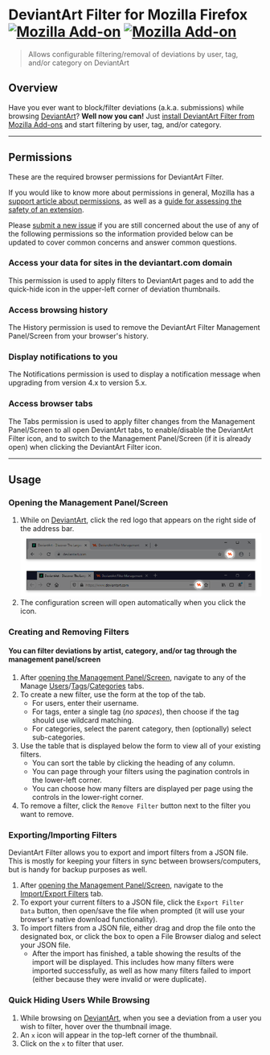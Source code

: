 # DeviantArt Filter for Mozilla Firefox [![Mozilla Add-on][firefox-image-version]][firefox-url] [![Mozilla Add-on][firefox-image-download]][firefox-url]

> Allows configurable filtering/removal of deviations by user, tag, and/or category on DeviantArt

## Overview

Have you ever want to block/filter deviations (a.k.a. submissions) while browsing [DeviantArt](https://www.deviantart.com)? **Well now you can!** Just [install DeviantArt Filter from Mozilla Add-ons][firefox-url] and start filtering by user, tag, and/or category.

* * *

## Permissions

These are the required browser permissions for DeviantArt Filter.

If you would like to know more about permissions in general, Mozilla has a [support article about permissions](https://support.mozilla.org/en-US/kb/permission-request-messages-firefox-extensions), as well as a [guide for assessing the safety of an extension](https://support.mozilla.org/en-US/kb/tips-assessing-safety-extension).

Please [submit a new issue](https://github.com/rthaut/deviantART-Filter/issues/new) if you are still concerned about the use of any of the following permissions so the information provided below can be updated to cover common concerns and answer common questions.

### Access your data for sites in the deviantart.com domain

This permission is used to apply filters to DeviantArt pages and to add the quick-hide icon in the upper-left corner of deviation thumbnails.

### Access browsing history

The History permission is used to remove the DeviantArt Filter Management Panel/Screen from your browser's history.

### Display notifications to you

The Notifications permission is used to display a notification message when upgrading from version 4.x to version 5.x.

### Access browser tabs

The Tabs permission is used to apply filter changes from the Management Panel/Screen to all open DeviantArt tabs, to enable/disable the DeviantArt Filter icon, and to switch to the Management Panel/Screen (if it is already open) when clicking the DeviantArt Filter icon.

* * *

## Usage

### Opening the Management Panel/Screen

1. While on [DeviantArt](https://www.deviantart.com), click the red logo that appears on the right side of the address bar. ![DeviantArt Filter Page Action Demo](/screenshots/Page-Action-Demo.png?raw=true)
2. The configuration screen will open automatically when you click the icon.

### Creating and Removing Filters

#### You can filter deviations by artist, category, and/or tag through the management panel/screen

1. After [opening the Management Panel/Screen](#opening-the-management-panelscreen), navigate to any of the Manage [Users](#manage-users-page)/[Tags](#manage-tags-page)/[Categories](#manage-categories-page) tabs.
2. To create a new filter, use the form at the top of the tab.
    - For users, enter their username.
    - For tags, enter a single tag (*no spaces*), then choose if the tag should use wildcard matching.
    - For categories, select the parent category, then (optionally) select sub-categories.
3. Use the table that is displayed below the form to view all of your existing filters.
    - You can sort the table by clicking the heading of any column.
    - You can page through your filters using the pagination controls in the lower-left corner.
    - You can choose how many filters are displayed per page using the controls in the lower-right corner.
4. To remove a filter, click the `Remove Filter` button next to the filter you want to remove.

### Exporting/Importing Filters

DeviantArt Filter allows you to export and import filters from a JSON file. This is mostly for keeping your filters in sync between browsers/computers, but is handy for backup purposes as well.

1. After [opening the Management Panel/Screen](#opening-the-management-panelscreen), navigate to the [Import/Export Filters](#importexport-filters-page) tab.
2. To export your current filters to a JSON file, click the `Export Filter Data` button, then open/save the file when prompted (it will use your browser's native download functionality).
3. To import filters from a JSON file, either drag and drop the file onto the designated box, or click the box to open a File Browser dialog and select your JSON file.
    - After the import has finished, a table showing the results of the import will be displayed. This includes how many filters were imported successfully, as well as how many filters failed to import (either because they were invalid or were duplicate).

### Quick Hiding Users While Browsing

1. While browsing on [DeviantArt](https://www.deviantart.com), when you see a deviation from a user you wish to filter, hover over the thumbnail image.
2. An `x` icon will appear in the top-left corner of the thumbnail.
3. Click on the `x` to filter that user.


[firefox-url]: https://addons.mozilla.org/en-US/firefox/addon/deviantart-filter/
[firefox-image-download]: https://img.shields.io/amo/d/deviantart-filter.svg
[firefox-image-version]: https://img.shields.io/amo/v/deviantart-filter.svg
